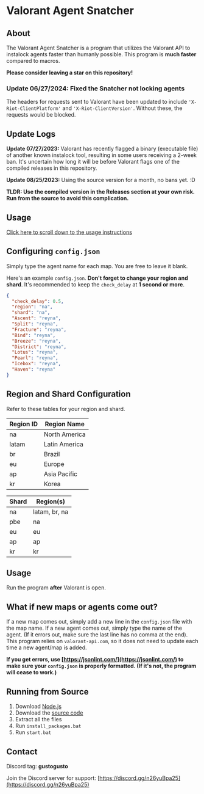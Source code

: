 # Valorant Agent Snatcher

## About
The Valorant Agent Snatcher is a program that utilizes the Valorant API to instalock agents faster than humanly possible. This program is **much faster** compared to macros.

**Please consider leaving a star on this repository!**

### Update 06/27/2024: Fixed the Snatcher not locking agents
The headers for requests sent to Valorant have been updated to include `'X-Riot-ClientPlatform'` and `'X-Riot-ClientVersion'`. Without these, the requests would be blocked.

## Update Logs
**Update 07/27/2023:** Valorant has recently flagged a binary (executable file) of another known instalock tool, resulting in some users receiving a 2-week ban. It's uncertain how long it will be before Valorant flags one of the compiled releases in this repository.

**Update 08/25/2023:** Using the source version for a month, no bans yet. :D

**TLDR: Use the compiled version in the Releases section at your own risk. Run from the source to avoid this complication.**

## Usage
<a href="#usage-instructions">Click here to scroll down to the usage instructions</a>

## Configuring `config.json`
Simply type the agent name for each map. You are free to leave it blank.

Here's an example `config.json`. **Don't forget to change your region and shard**. It's recommended to keep the `check_delay` at **1 second or more**.

```json
{
  "check_delay": 0.5,
  "region": "na",
  "shard": "na",
  "Ascent": "reyna",
  "Split": "reyna",
  "Fracture": "reyna",
  "Bind": "reyna",
  "Breeze": "reyna",
  "District": "reyna",
  "Lotus": "reyna",
  "Pearl": "reyna",
  "Icebox": "reyna",
  "Haven": "reyna"
}
```

## Region and Shard Configuration
Refer to these tables for your region and shard.

| Region ID | Region Name      |
| --------- | ---------------- |
| na        | North America    |
| latam     | Latin America    |
| br        | Brazil           |
| eu        | Europe           |
| ap        | Asia Pacific     |
| kr        | Korea            |

| Shard | Region(s)      |
| ----- | -------------- |
| na    | latam, br, na  |
| pbe   | na             |
| eu    | eu             |
| ap    | ap             |
| kr    | kr             |

<a id="usage-instructions"></a>
## Usage
Run the program **after** Valorant is open.

## What if new maps or agents come out?
If a new map comes out, simply add a new line in the `config.json` file with the map name. If a new agent comes out, simply type the name of the agent. (If it errors out, make sure the last line has no comma at the end). This program relies on `valorant-api.com`, so it does not need to update each time a new agent/map is added.

**If you get errors, use [https://jsonlint.com/](https://jsonlint.com/) to make sure your `config.json` is properly formatted. (If it's not, the program will cease to work.)**

## Running from Source
1. Download [Node.js](https://nodejs.org/en)
2. Download the [source code](https://github.com/copreus/valorant-agent-snatcher/archive/refs/heads/main.zip)
3. Extract all the files
4. Run `install_packages.bat`
5. Run `start.bat`

## Contact
Discord tag: **gustogusto**

Join the Discord server for support: [https://discord.gg/n26yuBpa25](https://discord.gg/n26yuBpa25)
